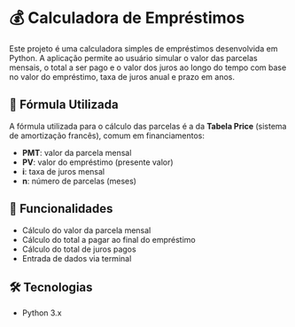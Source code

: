 # 💰 Calculadora de Empréstimos

Este projeto é uma calculadora simples de empréstimos desenvolvida em Python. A aplicação permite ao usuário simular o valor das parcelas mensais, o total a ser pago e o valor dos juros ao longo do tempo com base no valor do empréstimo, taxa de juros anual e prazo em anos.

## 🧮 Fórmula Utilizada

A fórmula utilizada para o cálculo das parcelas é a da **Tabela Price** (sistema de amortização francês), comum em financiamentos:


- **PMT**: valor da parcela mensal  
- **PV**: valor do empréstimo (presente valor)  
- **i**: taxa de juros mensal  
- **n**: número de parcelas (meses)

## 📌 Funcionalidades

- Cálculo do valor da parcela mensal
- Cálculo do total a pagar ao final do empréstimo
- Cálculo do total de juros pagos
- Entrada de dados via terminal

## 🛠️ Tecnologias

- Python 3.x